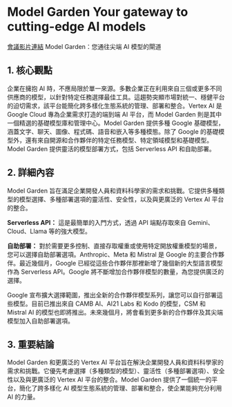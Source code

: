 # Model Garden Your gateway to cutting-edge AI models
[會議影片連結](https://www.youtube.com/watch?v=mx0zn4_kpyA)
Model Garden：您通往尖端 AI 模型的閘道

## 1. 核心觀點

企業在擁抱 AI 時，不應局限於單一來源。多數企業正在利用來自三個或更多不同供應商的模型，以針對特定任務選擇最佳工具。這趨勢突顯市場對統一、穩健平台的迫切需求，該平台能簡化跨多樣化生態系統的管理、部署和整合。Vertex AI 是 Google Cloud 專為企業需求打造的端到端 AI 平台，而 Model Garden 則是其中一個精選的基礎模型庫和管理中心。Model Garden 提供多種 Google 基礎模型，涵蓋文字、聊天、圖像、程式碼、語音和嵌入等多種模態。除了 Google 的基礎模型外，還有來自開源和合作夥伴的特定任務模型、特定領域模型和基礎模型。Model Garden 提供靈活的模型部署方式，包括 Serverless API 和自助部署。

## 2. 詳細內容

Model Garden 旨在滿足企業開發人員和資料科學家的需求和挑戰。它提供多種類型的模型選擇、多種部署選項的靈活性、安全性，以及與更廣泛的 Vertex AI 平台的整合。

**Serverless API：** 這是最簡單的入門方式，透過 API 端點存取來自 Gemini、Cloud、Llama 等的強大模型。

**自助部署：** 對於需要更多控制、直接存取權重或使用特定開放權重模型的場景，您可以選擇自助部署選項。Anthropic、Meta 和 Mistral 是 Google 的主要合作夥伴。最近幾個月，Google 已經從這些合作夥伴那裡新增了幾個新的大型語言模型作為 Serverless API。Google 將不斷增加合作夥伴模型的數量，為您提供廣泛的選擇。

Google 宣布擴大選擇範圍，推出全新的合作夥伴模型系列，讓您可以自行部署這些模型。目前已推出來自 CAMB AI、AI21 Labs 和 Kodo 的模型，CSM 和 Mistral AI 的模型也即將推出。未來幾個月，將會看到更多新的合作夥伴及其尖端模型加入自助部署選項。

## 3. 重要結論

Model Garden 和更廣泛的 Vertex AI 平台旨在解決企業開發人員和資料科學家的需求和挑戰。它優先考慮選擇（多種類型的模型）、靈活性（多種部署選項）、安全性以及與更廣泛的 Vertex AI 平台的整合。Model Garden 提供了一個統一的平台，簡化了跨多樣化 AI 模型生態系統的管理、部署和整合，使企業能夠充分利用 AI 的力量。
